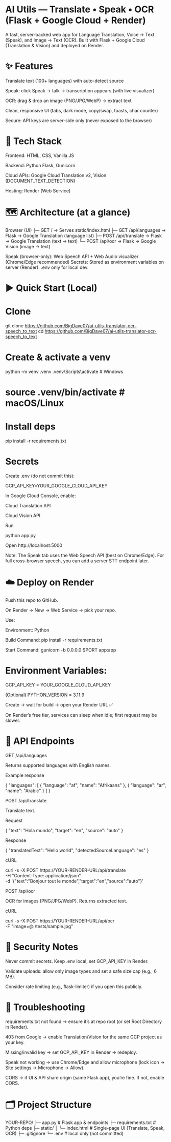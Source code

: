 # AI Utils — Translate • Speak • OCR (Flask + Google Cloud + Render)

A fast, server-backed web app for Language Translation, Voice → Text (Speak), and Image → Text (OCR).
Built with Flask + Google Cloud (Translation & Vision) and deployed on Render.


# ✨ Features

Translate text (100+ languages) with auto-detect source

Speak: click Speak → talk → transcription appears (with live visualizer)

OCR: drag & drop an image (PNG/JPG/WebP) → extract text

Clean, responsive UI (tabs, dark mode, copy/swap, toasts, char counter)

Secure: API keys are server-side only (never exposed to the browser)



# 🧱 Tech Stack

Frontend: HTML, CSS, Vanilla JS

Backend: Python Flask, Gunicorn

Cloud APIs: Google Cloud Translation v2, Vision (DOCUMENT_TEXT_DETECTION)

Hosting: Render (Web Service)

# 🗺️ Architecture (at a glance)
Browser (UI)
 ├─ GET /                → Serves static/index.html
 ├─ GET /api/languages   → Flask → Google Translation (language list)
 ├─ POST /api/translate  → Flask → Google Translation (text → text)
 └─ POST /api/ocr        → Flask → Google Vision (image → text)

Speak (browser-only): Web Speech API + Web Audio visualizer (Chrome/Edge recommended)
Secrets: Stored as environment variables on server (Render). .env only for local dev.
	
# ▶️ Quick Start (Local)

# Clone

git clone https://github.com/BigDave07/ai-utils-translator-ocr-speech_to_text
cd https://github.com/BigDave07/ai-utils-translator-ocr-speech_to_text

# Create & activate a venv

python -m venv .venv
.venv\Scripts\activate      # Windows
# source .venv/bin/activate # macOS/Linux


# Install deps

pip install -r requirements.txt


# Secrets
Create .env (do not commit this):

GCP_API_KEY=YOUR_GOOGLE_CLOUD_API_KEY


In Google Cloud Console, enable:

Cloud Translation API

Cloud Vision API

Run

python app.py


Open http://localhost:5000

Note: The Speak tab uses the Web Speech API (best on Chrome/Edge).
For full cross-browser speech, you can add a server STT endpoint later.

# ☁️ Deploy on Render

Push this repo to GitHub.

On Render → New → Web Service → pick your repo.

Use:

Environment: Python

Build Command: pip install -r requirements.txt

Start Command: gunicorn -b 0.0.0.0:$PORT app:app

# Environment Variables:

GCP_API_KEY = YOUR_GOOGLE_CLOUD_API_KEY

(Optional) PYTHON_VERSION = 3.11.9

Create → wait for build → open your Render URL ✅

On Render’s free tier, services can sleep when idle; first request may be slower.

# 🔌 API Endpoints
GET /api/languages

Returns supported languages with English names.

Example response

{
  "languages": [
    { "language": "af", "name": "Afrikaans" },
    { "language": "ar", "name": "Arabic" }
  ]
}

POST /api/translate

Translate text.

Request

{ "text": "Hola mundo", "target": "en", "source": "auto" }


Response

{ "translatedText": "Hello world", "detectedSourceLanguage": "es" }


cURL

curl -s -X POST https://YOUR-RENDER-URL/api/translate \
  -H "Content-Type: application/json" \
  -d '{"text":"Bonjour tout le monde","target":"en","source":"auto"}'

POST /api/ocr

OCR for images (PNG/JPG/WebP). Returns extracted text.

cURL

curl -s -X POST https://YOUR-RENDER-URL/api/ocr \
  -F "image=@./tests/sample.jpg"

# 🔐 Security Notes

Never commit secrets. Keep .env local; set GCP_API_KEY in Render.

Validate uploads: allow only image types and set a safe size cap (e.g., 6 MB).

Consider rate limiting (e.g., flask-limiter) if you open this publicly.

# 🧪 Troubleshooting

requirements.txt not found → ensure it’s at repo root (or set Root Directory in Render).

403 from Google → enable Translation/Vision for the same GCP project as your key.

Missing/invalid key → set GCP_API_KEY in Render → redeploy.

Speak not working → use Chrome/Edge and allow microphone (lock icon → Site settings → Microphone → Allow).

CORS → if UI & API share origin (same Flask app), you’re fine. If not, enable CORS.

# 🗂️ Project Structure
YOUR-REPO/
├─ app.py                  # Flask app & endpoints
├─ requirements.txt        # Python deps
├─ static/
│  └─ index.html           # Single-page UI (Translate, Speak, OCR)
├─ .gitignore
└─ .env                    # local only (not committed)
